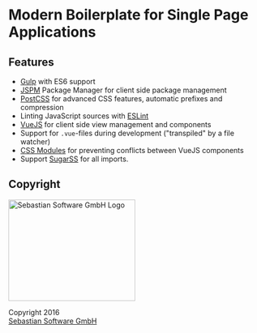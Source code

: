 # Modern Boilerplate for Single Page Applications

## Features

- [Gulp](http://gulpjs.com/) with ES6 support
- [JSPM](http://jspm.io) Package Manager for client side package management
- [PostCSS](http://postcss.org) for advanced CSS features, automatic prefixes and compression
- Linting JavaScript sources with [ESLint](http://eslint.org)
- [VueJS](http://vuejs.org) for client side view management and components
- Support for `.vue`-files during development ("transpiled" by a file watcher)
- [CSS Modules](https://github.com/css-modules/css-modules) for preventing conflicts between VueJS components
- Support [SugarSS](https://github.com/postcss/sugarss) for all imports.


## Copyright

<img src="https://raw.githubusercontent.com/sebastian-software/s15e-javascript/master/assets/sebastiansoftware.png" alt="Sebastian Software GmbH Logo" width="250" height="200"/>

Copyright 2016<br/>[Sebastian Software GmbH](http://www.sebastian-software.de)

